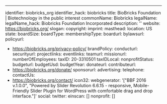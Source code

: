 ---
identifier: biobricks_org
identifier_hack: biobricks
title: BioBricks Foundation | Biotechnology in the public interest
commonName: Biobricks
legalName:
legalName_hack: Biobricks Foundation Incorporated
description: ''
website: https://biobricks.org/
slogan:
copyright:
imprint:
masthead:
location: US
state:
boardSize:
boardType:
membershipType:
boardurl:
bylawsurl:
policyurl:
- https://biobricks.org/privacy-policy/
brandPolicy:
conducturl:
securityurl:
projectlinks:
eventlinks:
teamurl:
missionurl:
numberOfEmployees:
taxID: 20-3310501
taxIDLocal:
nonprofitStatus:
budgeturl:
budgetUsd:
budgetYear:
donateurl:
contributeurl:
- https://biobricks.org/donate/
sponsorurl:
advertising:
telephone:
contactUs:
- https://biobricks.org/contact/
icon32:
webgenerator: '["BBF 2016 v.1.0.0", "Powered by Slider Revolution 6.6.15 - responsive,
  Mobile-Friendly Slider Plugin for WordPress with comfortable drag and drop interface."]'
social:
  twitter:
einscan: []
nonprofit: []
